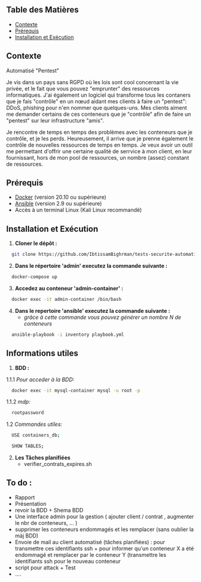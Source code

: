## Table des Matières

- [Contexte](#contexte)
- [Prérequis](#prérequis)
- [Installation et Exécution](#installation-et-exécution)



## Contexte 

Automatisé "Pentest"

  Je vis dans un pays sans RGPD où les lois sont cool concernant la vie privée, et le fait que vous pouvez "emprunter" des ressources informatiques. J'ai également un logiciel qui transforme tous les contaners que je fais "contrôle" en un nœud aidant mes clients à faire un "pentest": DDoS, phishing pour n'en nommer que quelques-uns. Mes clients aiment me demander certains de ces conteneurs que je "contrôle" afin de faire un "pentest" sur leur infrastructure "amis". 

Je rencontre de temps en temps des problèmes avec les conteneurs que je contrôle, et je les perds. Heureusement, il arrive que je prenne également le contrôle de nouvelles ressources de temps en temps. Je veux avoir un outil me permettant d'offrir une certaine qualité de serrvice à mon client, en leur fournissant, hors de mon pool de ressources, un nombre (assez) constant de ressources. 

## Prérequis

- [Docker](https://docs.docker.com/get-docker/) (version 20.10 ou supérieure)
- [Ansible](https://docs.ansible.com/ansible/latest/installation_guide/intro_install.html) (version 2.9 ou supérieure)
- Accès à un terminal Linux (Kali Linux recommandé)



## Installation et Exécution 

1. **Cloner le dépôt :**
  ```bash
    git clone https://github.com/IbtissamBighrman/tests-securite-automatises.git
  ```
2. **Dans le répertoire 'admin' executez la commande suivante :**
  ```bash
    docker-compose up
  ```
3. **Accedez au conteneur 'admin-container' :**
  ```bash
    docker exec -it admin-container /bin/bash
  ```
4. **Dans le repertoire 'ansible' executez la commande suivante :**
   - *grâce à cette commande vous pouvez générer un nombre N de conteneurs*
  ```bash
    ansible-playbook -i inventory playbook.yml
  ```

## Informations utiles ##
1. **BDD :**
   
  1.1.1 *Pour acceder à la BDD:*
  ```bash
    docker exec -it mysql-container mysql -u root -p
  ```
  1.1.2 *mdp:*
  ```bash
    rootpassword
  ```
  1.2 *Commandes utiles:*
  ```bash
    USE containers_db;
  ```

  ```bash
    SHOW TABLES;
  ```
2. **Les Tâches planifiées**
   - verifier_contrats_expires.sh

## To do :
- Rapport
- Présentation
- revoir la BDD + Shema BDD
- Une interface admin pour la gestion ( ajouter client / contrat , augmenter le nbr de conteneurs, ... )
- supprimer les conteneurs endommagés et les remplacer (sans oublier la màj BDD)
- Envoie de mail au client automatisé (tâches planifiées) :  pour transmettre ces identifiants ssh + pour informer qu'un conteneur X a été endommagé et remplacer par le conteneur Y (transmettre les identifiants ssh pour le nouveau conteneur
- script pour attack + Test
-  ....
  
